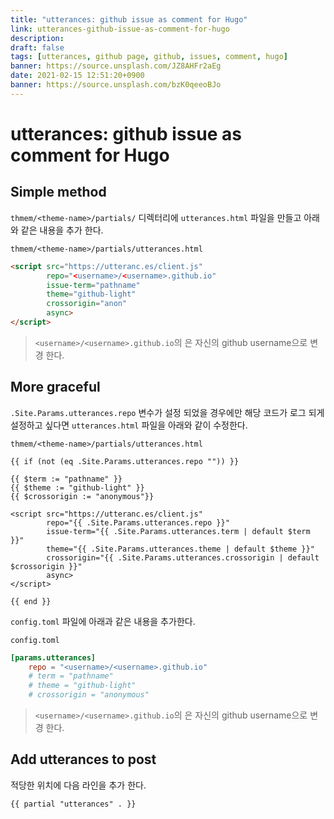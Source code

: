```yaml
---
title: "utterances: github issue as comment for Hugo"
link: utterances-github-issue-as-comment-for-hugo
description: 
draft: false
tags: [utterances, github page, github, issues, comment, hugo]
banner: https://source.unsplash.com/JZ8AHFr2aEg
date: 2021-02-15 12:51:20+0900
banner: https://source.unsplash.com/bzK0qeeoBJo
---
```


# utterances: github issue as comment for Hugo


## Simple method
`thmem/<theme-name>/partials/` 디렉터리에 `utterances.html` 파일을 만들고 아래 와 같은 내용을 추가 한다.  


`thmem/<theme-name>/partials/utterances.html`

```html
<script src="https://utteranc.es/client.js"
        repo="<username>/<username>.github.io"
        issue-term="pathname" 
        theme="github-light"
        crossorigin="anon"
        async>
</script>
```
> `<username>/<username>.github.io`의 <username>은 자신의 github username으로 변경 한다. 

## More graceful 

`.Site.Params.utterances.repo` 변수가 설정 되었을 경우에만 해당 코드가 로그 되게 설정하고 싶다면 `utterances.html` 파일을 아래와 같이 수정한다. 


`thmem/<theme-name>/partials/utterances.html`

```go-html-template
{{ if (not (eq .Site.Params.utterances.repo "")) }}

{{ $term := "pathname" }}
{{ $theme := "github-light" }}
{{ $crossorigin := "anonymous"}}

<script src="https://utteranc.es/client.js"
        repo="{{ .Site.Params.utterances.repo }}"
        issue-term="{{ .Site.Params.utterances.term | default $term }}" 
        theme="{{ .Site.Params.utterances.theme | default $theme }}"
        crossorigin="{{ .Site.Params.utterances.crossorigin | default $crossorigin }}"
        async>
</script>

{{ end }}
```

`config.toml` 파일에 아래과 같은 내용을 추가한다.

`config.toml`
```toml
[params.utterances]
    repo = "<username>/<username>.github.io"
    # term = "pathname"
    # theme = "github-light"
    # crossorigin = "anonymous"
```
> `<username>/<username>.github.io`의 <username>은 자신의 github username으로 변경 한다. 


## Add utterances to post

적당한 위치에 다음 라인을 추가 한다. 

```go-html-template
{{ partial "utterances" . }}
```
